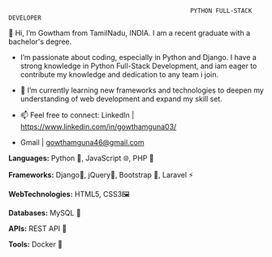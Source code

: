                                                       PYTHON FULL-STACK DEVELOPER
                                                             
👋 Hi, I’m Gowtham from TamilNadu, INDIA. I am a recent graduate with a bachelor's degree.

- I’m passionate about coding, especially in Python and Django. I have a strong knowledge in Python Full-Stack Development, and iam eager to contribute my knowledge and dedication to any team i join.
  
- 🌱 I’m currently learning new frameworks and technologies to deepen my understanding of web development and expand my skill set.

- 📫 Feel free to connect: LinkedIn | https://www.linkedin.com/in/gowthamguna03/
- Gmail | gowthamguna46@gmail.com 





**Languages:** Python 🐍, JavaScript 🌐, PHP 🐘

**Frameworks:** Django🚀, jQuery📜, Bootstrap 🎨, Laravel ⚡

**WebTechnologies:** HTML5, CSS3🖼

**Databases:** MySQL 💾

**APIs:** REST API 🔗

**Tools:** Docker 🐳

